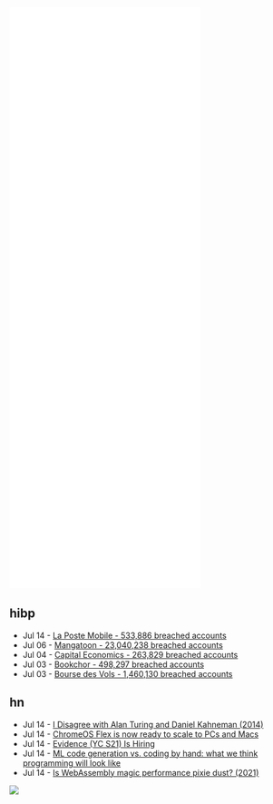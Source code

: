 ![Metrics](https://raw.githubusercontent.com/phixion/phixion/master/metrics.svg)

## hibp

<!--
for https://github.com/phixion/phixion/blob/main/.github/workflows/feeds.yml
-->
<!--START_SECTION:haveibeenpwnd-->
- Jul 14 - [La Poste Mobile - 533,886 breached accounts](https://haveibeenpwned.com/PwnedWebsites#LaPosteMobile)
- Jul 06 - [Mangatoon - 23,040,238 breached accounts](https://haveibeenpwned.com/PwnedWebsites#Mangatoon)
- Jul 04 - [Capital Economics - 263,829 breached accounts](https://haveibeenpwned.com/PwnedWebsites#CapialEconomics)
- Jul 03 - [Bookchor - 498,297 breached accounts](https://haveibeenpwned.com/PwnedWebsites#Bookchor)
- Jul 03 - [Bourse des Vols - 1,460,130 breached accounts](https://haveibeenpwned.com/PwnedWebsites#BourseDesVols)
<!--END_SECTION:haveibeenpwnd-->

## hn

<!--
for https://github.com/phixion/phixion/blob/main/.github/workflows/feeds.yml
-->
<!--START_SECTION:hn-->
- Jul 14 - [I Disagree with Alan Turing and Daniel Kahneman (2014)](https://statmodeling.stat.columbia.edu/2014/09/03/disagree-alan-turing-daniel-kahneman-regarding-strength-statistical-evidence/)
- Jul 14 - [ChromeOS Flex is now ready to scale to PCs and Macs](https://cloud.google.com/blog/products/chrome-enterprise/chromeos-flex-ready-to-scale-to-pcs-and-macs)
- Jul 14 - [Evidence (YC S21) Is Hiring](https://www.ycombinator.com/companies/evidence/jobs/WX5oOOz-full-stack-engineer)
- Jul 14 - [ML code generation vs. coding by hand: what we think programming will look like](https://wasp-lang.dev/blog/2022/06/24/ML-code-gen-vs-coding-by-hand-future)
- Jul 14 - [Is WebAssembly magic performance pixie dust? (2021)](https://surma.dev/things/js-to-asc/)
<!--END_SECTION:hn-->

<!--
for https://yhype.me
-->
![](https://hit.yhype.me/github/profile?user_id=13013670)
